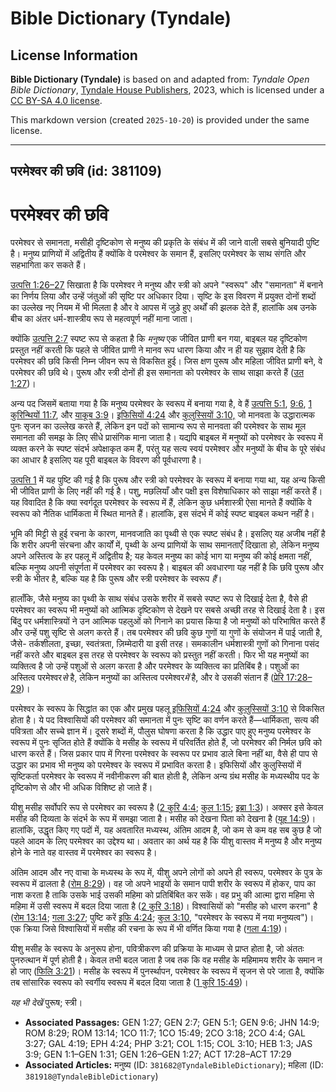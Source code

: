# Bible Dictionary (Tyndale)

## License Information

**Bible Dictionary (Tyndale)** is based on and adapted from: _Tyndale Open Bible Dictionary_, [Tyndale House Publishers](https://tyndaleopenresources.com/), 2023, which is licensed under a [CC BY-SA 4.0 license](https://creativecommons.org/licenses/by-sa/4.0/legalcode.en).

This markdown version (created `2025-10-20`) is provided under the same license.



--------------------------------

## परमेश्वर की छवि (id: 381109)

परमेश्वर की छवि
===============

परमेश्वर से समानता, मसीही दृष्टिकोण से मनुष्य की प्रकृति के संबंध में की जाने वाली सबसे बुनियादी पुष्टि है। मनुष्य प्राणियों में अद्वितीय हैं क्योंकि वे परमेश्वर के समान हैं, इसलिए परमेश्वर के साथ संगति और सहभागिता कर सकते हैं।

[उत्पत्ति 1:26–27](https://ref.ly/Gen1:26-Gen1:27) सिखाता है कि परमेश्वर ने मनुष्य और स्त्री को अपने "स्वरूप" और "समानता" में बनाने का निर्णय लिया और उन्हें जंतुओं की सृष्टि पर अधिकार दिया। सृष्टि के इस विवरण में प्रयुक्त दोनों शब्दों का उल्लेख नए नियम में भी मिलता है और वे आपस में जुड़े हुए अर्थों की झलक देते हैं, हालांकि अब उनके बीच का अंतर धर्म\-शास्त्रीय रूप से महत्वपूर्ण नहीं माना जाता।

क्योंकि [उत्पत्ति 2:7](https://ref.ly/Gen2:7) स्पष्ट रूप से कहता है कि *मनुष्य* एक जीवित प्राणी बन गया, बाइबल यह दृष्टिकोण प्रस्तुत नहीं करती कि पहले से जीवित प्राणी ने मानव रूप धारण किया और न ही यह सुझाव देती है कि परमेश्वर की छवि किसी निम्न जीवन रूप से विकसित हुई। जिस क्षण पुरूष और महिला जीवित प्राणी बने, वे परमेश्वर की छवि थे। पुरूष और स्त्री दोनों ही इस समानता को परमेश्वर के साथ साझा करते हैं ([उत 1:27](https://ref.ly/Gen1:27))।

अन्य पद जिसमें बताया गया है कि मनुष्य परमेश्वर के स्वरूप में बनाया गया है, वे हैं [उत्पत्ति 5:1](https://ref.ly/Gen5:1), [9:6](https://ref.ly/Gen9:6), [1 कुरिन्थियों 11:7](https://ref.ly/1Cor11:7), और [याकूब 3:9](https://ref.ly/Jas3:9)। [इफिसियों 4:24](https://ref.ly/Eph4:24) और [कुलुस्सियों 3:10,](https://ref.ly/Col3:10) जो मानवता के उद्धारात्मक पुनः सृजन का उल्लेख करते हैं, लेकिन इन पदों को सामान्य रूप से मानवता की परमेश्वर के साथ मूल समानता की समझ के लिए सीधे प्रासंगिक माना जाता है। यद्यपि बाइबल में मनुष्यों को परमेश्वर के स्वरूप में व्यक्त करने के स्पष्ट संदर्भ अपेक्षाकृत कम हैं, परंतु यह सत्य स्वयं परमेश्वर और मनुष्यों के बीच के पूरे संबंध का आधार है इसलिए यह पूरी बाइबल के विवरण की पूर्वधारणा है।

[उत्पत्ति 1](https://ref.ly/Gen1:1-Gen1:31) में यह पुष्टि की गई है कि पुरूष और स्त्री को परमेश्वर के स्वरूप में बनाया गया था, यह अन्य किसी भी जीवित प्राणी के लिए नहीं की गई है। पशु, मछलियाँ और पक्षी इस विशेषाधिकार को साझा नहीं करते हैं। यह विवादित है कि क्या स्वर्गदूत परमेश्वर के स्वरूप में हैं, लेकिन कुछ धर्मशास्त्री ऐसा मानते हैं क्योंकि वे स्वरूप को नैतिक धार्मिकता में स्थित मानते हैं। हालांकि, इस संदर्भ में कोई स्पष्ट बाइबल कथन नहीं है।

भूमि की मिट्टी से हुई रचना के कारण, मानवजाति का पृथ्वी से एक स्पष्ट संबंध है। इसलिए यह अजीब नहीं है कि शरीर अपनी संरचना और कार्यों में, पृथ्वी के अन्य प्राणियों के साथ समानताएँ दिखाता हो, लेकिन मनुष्य अपने अस्तित्व के हर पहलू में अद्वितीय है; यह केवल मनुष्य का कोई भाग या मनुष्य की कोई क्षमता नहीं, बल्कि मनुष्य अपनी संपूर्णता में परमेश्वर का स्वरूप है। बाइबल की अवधारणा यह नहीं है कि छवि पुरूष और स्त्री के भीतर है, बल्कि यह है कि पुरूष और स्त्री परमेश्वर के स्वरूप *हैं*।

हालाँकि, जैसे मनुष्य का पृथ्वी के साथ संबंध उसके शरीर में सबसे स्पष्ट रूप से दिखाई देता है, वैसे ही परमेश्वर का स्वरूप भी मनुष्यों को आत्मिक दृष्टिकोण से देखने पर सबसे अच्छी तरह से दिखाई देता है। इस बिंदु पर धर्मशास्त्रियों ने उन आत्मिक पहलुओं को गिनाने का प्रयास किया है जो मनुष्यों को परिभाषित करते हैं और उन्हें पशु सृष्टि से अलग करते हैं। तब परमेश्वर की छवि कुछ गुणों या गुणों के संयोजन में पाई जाती है, जैसे\- तर्कशीलता, इच्छा, स्वतंत्रता, ज़िम्मेदारी या इसी तरह। समकालीन धर्मशास्त्री गुणों को गिनाना पसंद नहीं करते और बाइबल इस तरह से परमेश्वर के स्वरूप को प्रस्तुत नहीं करती। फिर भी यह मनुष्यों का व्यक्तित्व है जो उन्हें पशुओं से अलग करता है और परमेश्वर के व्यक्तित्व का प्रतिबिंब है। पशुओं का अस्तित्व परमेश्वर*से* है, लेकिन मनुष्यों का अस्तित्व परमेश्वर*में* है, और वे उसकी संतान हैं ([प्रेरि 17:28–29](https://ref.ly/Acts17:28-Acts17:29))।

परमेश्वर के स्वरूप के सिद्धांत का एक और प्रमुख पहलू [इफिसियों 4:24](https://ref.ly/Eph4:24) और [कुलुस्सियों 3:10](https://ref.ly/Col3:10) से विकसित होता है। ये पद विश्वासियों की परमेश्वर की समानता में पुनः सृष्टि का वर्णन करते हैं—धार्मिकता, सत्य की पवित्रता और सच्चे ज्ञान में। दूसरे शब्दों में, पौलुस घोषणा करता है कि उद्धार पाए हुए मनुष्य परमेश्वर के स्वरूप में पुनः सृजित होते हैं क्योंकि वे मसीह के स्वरूप में परिवर्तित होते हैं, जो परमेश्वर की निर्मल छवि को धारण करते हैं। जिस प्रकार पाप में गिरना परमेश्वर के स्वरूप पर प्रभाव डाले बिना नहीं था, वैसे ही पाप से उद्धार का प्रभाव भी मनुष्य को परमेश्वर के स्वरूप में प्रभावित करता है। इफिसियों और कुलुस्सियों में सृष्टिकर्ता परमेश्वर के स्वरूप में नवीनीकरण की बात होती है, लेकिन अन्य ग्रंथ मसीह के मध्यस्थीय पद के दृष्टिकोण से और भी अधिक विशिष्ट हो जाते हैं।

यीशु मसीह सर्वोपरि रूप से परमेश्वर का स्वरूप है ([2 कुरि 4:4](https://ref.ly/2Cor4:4); [कुल 1:15](https://ref.ly/Col1:15); [इब्रा 1:3](https://ref.ly/Heb1:3))। अक्सर इसे केवल मसीह की दिव्यता के संदर्भ के रूप में समझा जाता है। मसीह को देखना पिता को देखना है ([यूह 14:9](https://ref.ly/John14:9))। हालांकि, उद्धृत किए गए पदों में, यह अवतारित मध्यस्थ, अंतिम आदम है, जो कम से कम वह सब कुछ है जो पहले आदम के लिए परमेश्वर का उद्देश्य था। अवतार का अर्थ यह है कि यीशु वास्तव में मनुष्य है और मनुष्य होने के नाते वह वास्तव में परमेश्वर का स्वरूप है।

अंतिम आदम और नए वाचा के मध्यस्थ के रूप में, यीशु अपने लोगों को अपने ही स्वरूप, परमेश्वर के पुत्र के स्वरूप में ढालता है ([रोम 8:29](https://ref.ly/Rom8:29))। वह जो अपने भाइयों के समान पापी शरीर के स्वरूप में होकर, पाप का नाश करता है ताकि उसके भाई उसकी महिमा को प्रतिबिंबित कर सकें। वह प्रभु की आत्मा द्वारा महिमा से महिमा में उसी स्वरूप में बदल दिया जाता है ([2 कुरि 3:18](https://ref.ly/2Cor3:18))। विश्वासियों को "मसीह को धारण करना" है ([रोम 13:14](https://ref.ly/Rom13:14); [गला 3:27](https://ref.ly/Gal3:27); पुष्टि करें [इफि 4:24](https://ref.ly/Eph4:24); [कुल 3:10](https://ref.ly/Col3:10), "परमेश्वर के स्वरूप में नया मनुष्यत्व")। एक क्रिया जिसे विश्वासियों में मसीह की रचना के रूप में भी वर्णित किया गया है ([गला 4:19](https://ref.ly/Gal4:19))।

यीशु मसीह के स्वरूप के अनुरूप होना, पवित्रीकरण की प्रक्रिया के माध्यम से प्राप्त होता है, जो अंततः पुनरुत्थान में पूर्ण होती है। केवल तभी बदल जाता है जब तक कि वह मसीह के महिमामय शरीर के समान न हो जाए ([फिलि 3:21](https://ref.ly/Phil3:21))। मसीह के स्वरूप में पुनर्स्थापन, परमेश्वर के स्वरूप में सृजन से परे जाता है, क्योंकि तब सांसारिक स्वरूप को स्वर्गीय स्वरूप में बदल दिया जाता है ([1 कुरि 15:49](https://ref.ly/1Cor15:49))।

*यह भी देखें* पुरूष; स्त्री।

* **Associated Passages:** GEN 1:27; GEN 2:7; GEN 5:1; GEN 9:6; JHN 14:9; ROM 8:29; ROM 13:14; 1CO 11:7; 1CO 15:49; 2CO 3:18; 2CO 4:4; GAL 3:27; GAL 4:19; EPH 4:24; PHP 3:21; COL 1:15; COL 3:10; HEB 1:3; JAS 3:9; GEN 1:1–GEN 1:31; GEN 1:26–GEN 1:27; ACT 17:28–ACT 17:29
* **Associated Articles:** मनुष्य (ID: `381682@TyndaleBibleDictionary`); महिला (ID: `381918@TyndaleBibleDictionary`)

